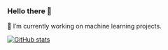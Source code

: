 ### Hello there 👋
🔭 I’m currently working on machine learning projects.
<!--
**dhruva71/dhruva71** is a ✨ _special_ ✨ repository because its `README.md` (this file) appears on your GitHub profile.

Here are some ideas to get you started:

- 🔭 I’m currently working on ...
- 🌱 I’m currently learning ...
- 👯 I’m looking to collaborate on ...
- 🤔 I’m looking for help with ...
- 💬 Ask me about ...
- 📫 How to reach me: ...
- 😄 Pronouns: ...
- ⚡ Fun fact: ...
-->

[![GitHub stats](https://github-readme-stats-dhruva71.vercel.app/api/top-langs?username=dhruva71&hide=ShaderLab,GLSL&langs_count=8&layout=pie&theme=dark)](https://github.com/anuraghazra/github-readme-stats)
